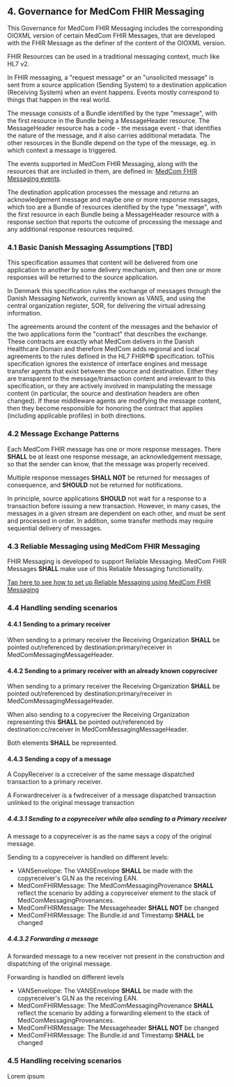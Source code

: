 # &nbsp; &nbsp;

## 4. Governance for MedCom FHIR Messaging

This Governance for MedCom FHIR Messaging includes the corresponding OIOXML version of certain MedCom FHIR Messages, that are developed with the FHIR Message as the definer of the content of the OIOXML version.

FHIR Resources can be used in a traditional messaging context, much like HL7 v2.
<!-- Applications asserting conformance to this framework claim to be conformant to "FHIR messaging". -->

In FHIR messaging, a "request message" or an "unsolicited message" is sent from a source application (Sending System) to a destination application (Receiving System) when an event happens. Events mostly correspond to things that happen in the real world.

The message consists of a Bundle identified by the type "message", with the first resource in the Bundle being a MessageHeader resource. The MessageHeader resource has a code - the message event - that identifies the nature of the message, and it also carries additional metadata. The other resources in the Bundle depend on the type of the message, eg. in which context a message is triggered.

The events supported in MedCom FHIR Messaging, along with the resources that are included in them, are defined in: [MedCom FHIR Messaging events](/assets/documents/MedCom-FHIR-Messaging-Events.md).

The destination application processes the message and returns an acknowledgement message and maybe one or more response messages, which too are a Bundle of resources identified by the type "message", with the first resource in each Bundle being a MessageHeader resource with a response section that reports the outcome of processing the message and any additional response resources required.

### 4.1 Basic Danish Messaging Assumptions [TBD]

This specification assumes that content will be delivered from one application to another by some delivery mechanism, and then one or more responses will be returned to the source application.

In Denmark this specification rules the exchange of messages through the Danish Messaging Network, currently known as VANS, and using the central organization register, SOR, for delivering the virtual adressing information.

The agreements around the content of the messages and the behavior of the two applications form the "contract" that describes the exchange. These contracts are exactly what MedCom delivers in the Danish Healthcare Domain and therefore MedCom adds regional and local agreements to the rules defined in the HL7 FHIR®© specification.
toThis specification ignores the existence of interface engines and message transfer agents that exist between the source and destination. Either they are transparent to the message/transaction content and irrelevant to this specification, or they are actively involved in manipulating the message content (in particular, the source and destination headers are often changed). If these middleware agents are modifying the message content, then they become responsible for honoring the contract that applies (including applicable profiles) in both directions.

### 4.2 Message Exchange Patterns

Each MedCom FHIR message has one or more response messages. There **SHALL** be at least one response message, an acknowledgement message, so that the sender can know, that the message was properly received.

Multiple response messages **SHALL NOT** be returned for messages of consequence, and **SHOULD** not be returned for notifications.

In principle, source applications **SHOULD** not wait for a response to a transaction before issuing a new transaction. However, in many cases, the messages in a given stream are dependent on each other, and must be sent and processed in order. In addition, some transfer methods may require sequential delivery of messages.

### 4.3 Reliable Messaging using MedCom FHIR Messaging

FHIR Messaging is developed to support Reliable Messaging.
MedCom FHIR Messages **SHALL** make use of this Reliable Messaging functionality.

[Tap here to see how to set up Reliable Messaging using MedCom FHIR Messaging](/assets/documents/Reliable_Messaging-FHIR.md)

### 4.4 Handling sending scenarios

#### 4.4.1 Sending to a primary receiver

When sending to a primary receiver the Receiving Organization **SHALL** be pointed out/referenced by destination:primary/receiver in MedComMessagingMessageHeader.

#### 4.4.2 Sending to a primary receiver with an already known copyreciver

When sending to a primary receiver the Receiving Organization **SHALL** be pointed out/referenced by destination:primary/receiver in MedComMessagingMessageHeader.

When also sending to a copyreciver the Receiving Organization representing this **SHALL** be pointed out/referenced by destination:cc/receiver in MedComMessagingMessageHeader.

Both elements **SHALL** be represented.

#### 4.4.3 Sending a copy of a message

A CopyReceiver is a ccreceiver of the same message dispatched transaction to a primary receiver.

A Forwardreceiver is a fwdreceiver of a message dispatched transaction unlinked to the original message transaction

##### 4.4.3.1 Sending to a copyreceiver while also sending to a Primary receiver

A message to a copyreceiver is as the name says a copy of the original message.

Sending to a copyreceiver is handled on different levels:

- VANSenvelope: The VANSEnvelope **SHALL** be made with the copyreceiver's GLN as the receiving EAN.
- MedComFHIRMessage: The MedComMessagingProvenance **SHALL** reflect the scenario by adding a copyreceiver element to the stack of MedComMessagingProvenances.
- MedComFHIRMessage: The Messageheader **SHALL NOT** be changed
- MedComFHIRMessage: The Bundle.id and Timestamp **SHALL** be changed

##### 4.4.3.2 Forwarding a message

A forwarded message to a new receiver not present in the construction and dispatching of the original message.

Forwarding is handled on different levels

- VANSenvelope: The VANSEnvelope **SHALL** be made with the copyreceiver's GLN as the receiving EAN.
- MedComFHIRMessage: The MedComMessagingProvenance **SHALL** reflect the scenario by adding a forwarding element to the stack of MedComMessagingProvenances.
- MedComFHIRMessage: The Messageheader **SHALL NOT** be changed
- MedComFHIRMessage: The Bundle.id and Timestamp **SHALL** be changed

### 4.5 Handling receiving scenarios

Lorem ipsum
